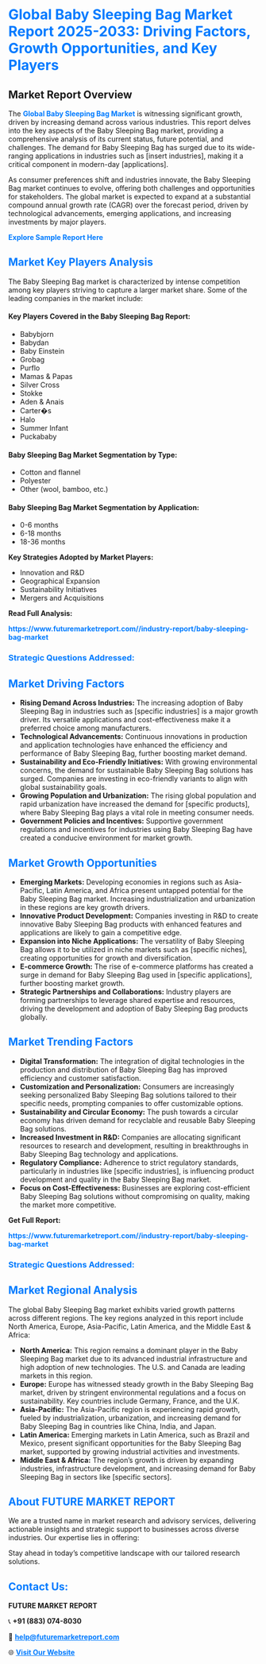 <h1 style="color: #007BFF;">Global Baby Sleeping Bag Market Report 2025-2033: Driving Factors, Growth Opportunities, and Key Players</h1>

<section id="overview">
<h2>Market Report Overview</h2>
<p>The <a href="https://www.futuremarketreport.com//industry-report/baby-sleeping-bag-market" style="color: #007BFF; text-decoration: none;"><strong>Global Baby Sleeping Bag Market</strong></a> is witnessing significant growth, driven by increasing demand across various industries. This report delves into the key aspects of the Baby Sleeping Bag market, providing a comprehensive analysis of its current status, future potential, and challenges. The demand for Baby Sleeping Bag has surged due to its wide-ranging applications in industries such as [insert industries], making it a critical component in modern-day [applications].</p>
<p>As consumer preferences shift and industries innovate, the Baby Sleeping Bag market continues to evolve, offering both challenges and opportunities for stakeholders. The global market is expected to expand at a substantial compound annual growth rate (CAGR) over the forecast period, driven by technological advancements, emerging applications, and increasing investments by major players.</p>
</section>

<section id="overview">
<p><a href="https://www.futuremarketreport.com//request-sample/reportId=86476" style="color: #007BFF; text-decoration: none;"><strong>Explore Sample Report Here</strong></a></p>
</section>

<section id="key-players">
<h2 style="color: #007BFF;">Market Key Players Analysis</h2>
<p>The Baby Sleeping Bag market is characterized by intense competition among key players striving to capture a larger market share. Some of the leading companies in the market include:</p>
<h4>Key Players Covered in the Baby Sleeping Bag Report:</h4>
<ul><li>Babybjorn</li><li>Babydan</li><li>Baby Einstein</li><li>Grobag</li><li>Purflo</li><li>Mamas &amp; Papas</li><li>Silver Cross</li><li>Stokke</li><li>Aden &amp; Anais</li><li>Carter�s</li><li>Halo</li><li>Summer Infant</li><li>Puckababy</li></ul>
<h4>Baby Sleeping Bag Market Segmentation by Type:</h4>
<ul><li>Cotton and flannel</li><li>Polyester</li><li>Other (wool, bamboo, etc.)</li></ul>

<h4>Baby Sleeping Bag Market Segmentation by Application:</h4>
<ul><li>0-6 months</li><li>6-18 months</li><li>18-36 months</li></ul>
<p><strong>Key Strategies Adopted by Market Players:</strong></p>
<ul>
<li>Innovation and R&D</li>
<li>Geographical Expansion</li>
<li>Sustainability Initiatives</li>
<li>Mergers and Acquisitions</li>
</ul>
</section>

<section>
<p><strong>Read Full Analysis: </strong></p><a href="https://www.futuremarketreport.com//industry-report/baby-sleeping-bag-market" style="color: #007BFF; text-decoration: none;"><strong>https://www.futuremarketreport.com//industry-report/baby-sleeping-bag-market</strong></a>
<h3 style="color: #007BFF;">Strategic Questions Addressed:</h3>
</section>

<section id="driving-factors">
<h2 style="color: #007BFF;">Market Driving Factors</h2>
<ul>
<li><strong>Rising Demand Across Industries:</strong> The increasing adoption of Baby Sleeping Bag in industries such as [specific industries] is a major growth driver. Its versatile applications and cost-effectiveness make it a preferred choice among manufacturers.</li>
<li><strong>Technological Advancements:</strong> Continuous innovations in production and application technologies have enhanced the efficiency and performance of Baby Sleeping Bag, further boosting market demand.</li>
<li><strong>Sustainability and Eco-Friendly Initiatives:</strong> With growing environmental concerns, the demand for sustainable Baby Sleeping Bag solutions has surged. Companies are investing in eco-friendly variants to align with global sustainability goals.</li>
<li><strong>Growing Population and Urbanization:</strong> The rising global population and rapid urbanization have increased the demand for [specific products], where Baby Sleeping Bag plays a vital role in meeting consumer needs.</li>
<li><strong>Government Policies and Incentives:</strong> Supportive government regulations and incentives for industries using Baby Sleeping Bag have created a conducive environment for market growth.</li>
</ul>
</section>

<section id="growth-opportunities">
<h2 style="color: #007BFF;">Market Growth Opportunities</h2>
<ul>
<li><strong>Emerging Markets:</strong> Developing economies in regions such as Asia-Pacific, Latin America, and Africa present untapped potential for the Baby Sleeping Bag market. Increasing industrialization and urbanization in these regions are key growth drivers.</li>
<li><strong>Innovative Product Development:</strong> Companies investing in R&D to create innovative Baby Sleeping Bag products with enhanced features and applications are likely to gain a competitive edge.</li>
<li><strong>Expansion into Niche Applications:</strong> The versatility of Baby Sleeping Bag allows it to be utilized in niche markets such as [specific niches], creating opportunities for growth and diversification.</li>
<li><strong>E-commerce Growth:</strong> The rise of e-commerce platforms has created a surge in demand for Baby Sleeping Bag used in [specific applications], further boosting market growth.</li>
<li><strong>Strategic Partnerships and Collaborations:</strong> Industry players are forming partnerships to leverage shared expertise and resources, driving the development and adoption of Baby Sleeping Bag products globally.</li>
</ul>
</section>

<section id="trending-factors">
<h2 style="color: #007BFF;">Market Trending Factors</h2>
<ul>
<li><strong>Digital Transformation:</strong> The integration of digital technologies in the production and distribution of Baby Sleeping Bag has improved efficiency and customer satisfaction.</li>
<li><strong>Customization and Personalization:</strong> Consumers are increasingly seeking personalized Baby Sleeping Bag solutions tailored to their specific needs, prompting companies to offer customizable options.</li>
<li><strong>Sustainability and Circular Economy:</strong> The push towards a circular economy has driven demand for recyclable and reusable Baby Sleeping Bag solutions.</li>
<li><strong>Increased Investment in R&D:</strong> Companies are allocating significant resources to research and development, resulting in breakthroughs in Baby Sleeping Bag technology and applications.</li>
<li><strong>Regulatory Compliance:</strong> Adherence to strict regulatory standards, particularly in industries like [specific industries], is influencing product development and quality in the Baby Sleeping Bag market.</li>
<li><strong>Focus on Cost-Effectiveness:</strong> Businesses are exploring cost-efficient Baby Sleeping Bag solutions without compromising on quality, making the market more competitive.</li>
</ul>
</section>

<section>
<p><strong>Get Full Report: </strong></p><a href="https://www.futuremarketreport.com//industry-report/baby-sleeping-bag-market" style="color: #007BFF; text-decoration: none;"><strong>https://www.futuremarketreport.com//industry-report/baby-sleeping-bag-market</strong></a>
<h3 style="color: #007BFF;">Strategic Questions Addressed:</h3>
</section>


<section id="regional-analysis">
<h2 style="color: #007BFF;">Market Regional Analysis</h2>
<p>The global Baby Sleeping Bag market exhibits varied growth patterns across different regions. The key regions analyzed in this report include North America, Europe, Asia-Pacific, Latin America, and the Middle East & Africa:</p>
<ul>
<li><strong>North America:</strong> This region remains a dominant player in the Baby Sleeping Bag market due to its advanced industrial infrastructure and high adoption of new technologies. The U.S. and Canada are leading markets in this region.</li>
<li><strong>Europe:</strong> Europe has witnessed steady growth in the Baby Sleeping Bag market, driven by stringent environmental regulations and a focus on sustainability. Key countries include Germany, France, and the U.K.</li>
<li><strong>Asia-Pacific:</strong> The Asia-Pacific region is experiencing rapid growth, fueled by industrialization, urbanization, and increasing demand for Baby Sleeping Bag in countries like China, India, and Japan.</li>
<li><strong>Latin America:</strong> Emerging markets in Latin America, such as Brazil and Mexico, present significant opportunities for the Baby Sleeping Bag market, supported by growing industrial activities and investments.</li>
<li><strong>Middle East & Africa:</strong> The region’s growth is driven by expanding industries, infrastructure development, and increasing demand for Baby Sleeping Bag in sectors like [specific sectors].</li>
</ul>
</section>

<footer>
<h2 style="color: #007BFF;">About FUTURE MARKET REPORT</h2>
<p>We are a trusted name in market research and advisory services, delivering actionable insights and strategic support to businesses across diverse industries. Our expertise lies in offering:</p>

<p>Stay ahead in today’s competitive landscape with our tailored research solutions.</p>

<h2 style="color: #007BFF;">Contact Us:</h2>
<p><strong>FUTURE MARKET REPORT</strong></p>
<p>📞 <strong>+91 (883) 074-8030</strong></p>
<p>📧 <strong><a href="mailto:help@futuremarketreport.com" style="color: #007BFF;">help@futuremarketreport.com</a></strong></p>
<p>🌐 <strong><a href="https://www.futuremarketreport.com/" style="color: #007BFF;">Visit Our Website</a></strong></p>
</footer>